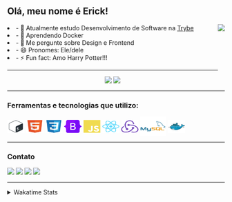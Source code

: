 ## Olá, meu nome é Erick!

<div align="center">
  <img height="150px" align="right" src="https://theme.zdassets.com/theme_assets/9633455/9814df697eaf49815d7df109110815ff887b3457.png" />
  <div align="left" style="display: inline_block">
    <li>- 🔭 Atualmente estudo Desenvolvimento de Software na <a href="https://betrybe.com">Trybe</a></li>
    <li>- 🌱 Aprendendo Docker</li>
    <li>- 💬 Me pergunte sobre Design e Frontend</li>
    <li>- 😄 Pronomes: Ele/dele</li>
    <li>- ⚡ Fun fact: Amo Harry Potter!!!</li>
  </div>
</div>

---

<div align="center">
  <img height="180em" src="https://github-readme-stats.vercel.app/api?username=erick-ol&show_icons=true&theme=dracula&include_all_commits=true&count_private=true&icon_color=2FC18C&title_color=2FC18C&bg_color=1A1D21"/>
  <img height="180em" src="https://github-readme-stats.vercel.app/api/top-langs/?username=erick-ol&layout=compact&langs_count=7&theme=dracula&title_color=2FC18C&bg_color=1A1D21"/>
</div>

---

### Ferramentas e tecnologias que utilizo:

<div>
  <img align="center" alt="bash" height="30" width="40" src="https://raw.githubusercontent.com/devicons/devicon/master/icons/bash/bash-original.svg">
  <img align="center" alt="HTML" height="30" width="40" src="https://raw.githubusercontent.com/devicons/devicon/master/icons/html5/html5-original.svg">
  <img align="center" alt="CSS" height="30" width="40" src="https://raw.githubusercontent.com/devicons/devicon/master/icons/css3/css3-original.svg">
  <img align="center" alt="bootstrap" height="30" width="40" src="https://raw.githubusercontent.com/devicons/devicon/master/icons/bootstrap/bootstrap-original.svg">
  <img align="center" alt="Js" height="30" width="40" src="https://raw.githubusercontent.com/devicons/devicon/master/icons/javascript/javascript-plain.svg">
  <img align="center" alt="React" height="30" width="40" src="https://raw.githubusercontent.com/devicons/devicon/master/icons/react/react-original.svg">
  <img align="center" alt="redux" height="30" width="40" src="https://raw.githubusercontent.com/devicons/devicon/master/icons/redux/redux-original.svg">
  <img align="center" alt="mysql" height="45" width="60" src="https://raw.githubusercontent.com/devicons/devicon/master/icons/mysql/mysql-original-wordmark.svg">
  <img align="center" alt="Docker" height="30" width="40" src="https://raw.githubusercontent.com/devicons/devicon/master/icons/docker/docker-original.svg">
</div>

---

### Contato

<div>
  <a href="https://www.linkedin.com/in/erickosantos/" target="_blank"><img src="https://img.shields.io/badge/-LinkedIn-%230077B5?style=for-the-badge&logo=linkedin&logoColor=white" target="_blank"></a> 
  <a href = "mailto:erickosantos.dev@gmail.com"><img src="https://img.shields.io/badge/-Gmail-%23333?style=for-the-badge&logo=gmail&logoColor=white" target="_blank"></a>
  <a href="https://instagram.com/eerick_ol" target="_blank"><img src="https://img.shields.io/badge/-Instagram-%23E4405F?style=for-the-badge&logo=instagram&logoColor=white" target="_blank"></a>
 <a href="https://discord.com/users/692041528415223898" target="_blank"><img src="https://img.shields.io/badge/Discord-7289DA?style=for-the-badge&logo=discord&logoColor=white" target="_blank"></a> 
  
</div>

---

<details>
  <summary>Wakatime Stats</summary>
<br>
<!--START_SECTION:waka-->
![Profile Views](http://img.shields.io/badge/Profile%20Views-37-blue)

**🐱 My GitHub Data** 

> 🏆 360 Contributions in the Year 2021
 > 
> 📦 83.3 kB Used in GitHub's Storage 
 > 
> 💼 Opted to Hire
 > 
> 📜 12 Public Repositories 
 > 
> 🔑 8 Private Repositories  
 > 
**I'm a Night 🦉** 

```text
🌞 Morning    16 commits     █░░░░░░░░░░░░░░░░░░░░░░░░   5.61% 
🌆 Daytime    125 commits    ███████████░░░░░░░░░░░░░░   43.86% 
🌃 Evening    142 commits    ████████████░░░░░░░░░░░░░   49.82% 
🌙 Night      2 commits      ░░░░░░░░░░░░░░░░░░░░░░░░░   0.7%

```
📅 **I'm Most Productive on Monday** 

```text
Monday       86 commits     ███████░░░░░░░░░░░░░░░░░░   30.18% 
Tuesday      51 commits     ████░░░░░░░░░░░░░░░░░░░░░   17.89% 
Wednesday    59 commits     █████░░░░░░░░░░░░░░░░░░░░   20.7% 
Thursday     28 commits     ██░░░░░░░░░░░░░░░░░░░░░░░   9.82% 
Friday       21 commits     █░░░░░░░░░░░░░░░░░░░░░░░░   7.37% 
Saturday     21 commits     █░░░░░░░░░░░░░░░░░░░░░░░░   7.37% 
Sunday       19 commits     █░░░░░░░░░░░░░░░░░░░░░░░░   6.67%

```


📊 **This Week I Spent My Time On** 

```text
⌚︎ Time Zone: America/Sao_Paulo

💬 Programming Languages: 
JavaScript               19 mins             ████████████████████████░   96.29% 
HTML                     0 secs              ░░░░░░░░░░░░░░░░░░░░░░░░░   2.91% 
JSON                     0 secs              ░░░░░░░░░░░░░░░░░░░░░░░░░   0.65% 
Other                    0 secs              ░░░░░░░░░░░░░░░░░░░░░░░░░   0.15%

🔥 Editors: 
VS Code                  20 mins             █████████████████████████   100.0%

🐱‍💻 Projects: 
sd-013-a-project-pixels-a13 mins             █████████████████░░░░░░░░   68.57% 
pixel-art-react          6 mins              ███████░░░░░░░░░░░░░░░░░░   31.43%

💻 Operating System: 
Linux                    20 mins             █████████████████████████   100.0%

```

**I Mostly Code in HTML** 

```text
HTML                     6 repos             ████████░░░░░░░░░░░░░░░░░   31.58% 
JavaScript               5 repos             ██████░░░░░░░░░░░░░░░░░░░   26.32% 
PHP                      3 repos             ████░░░░░░░░░░░░░░░░░░░░░   15.79% 
CSS                      2 repos             ██░░░░░░░░░░░░░░░░░░░░░░░   10.53% 
TypeScript               2 repos             ██░░░░░░░░░░░░░░░░░░░░░░░   10.53%

```


**Timeline**

![Chart not found](https://raw.githubusercontent.com/erick-ol/erick-ol/main/charts/bar_graph.png) 


 Last Updated on 03/11/2021
<!--END_SECTION:waka--> 
</details>
